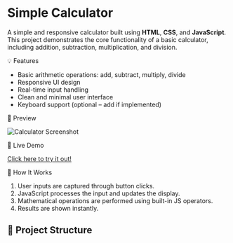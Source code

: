# Simple Calculator

A simple and responsive calculator built using **HTML**, **CSS**, and **JavaScript**. This project demonstrates the core functionality of a basic calculator, including addition, subtraction, multiplication, and division.

💡 Features

- Basic arithmetic operations: add, subtract, multiply, divide
- Responsive UI design
- Real-time input handling
- Clean and minimal user interface
- Keyboard support (optional – add if implemented)

📸 Preview

![Calculator Screenshot](screenshot.png) <!-- Add your own screenshot image or remove this line -->

🚀 Live Demo

[Click here to try it out!](https://your-live-demo-link.com) <!-- Replace with your GitHub Pages or other hosting link -->

🧠 How It Works

1. User inputs are captured through button clicks.
2. JavaScript processes the input and updates the display.
3. Mathematical operations are performed using built-in JS operators.
4. Results are shown instantly.

## 📁 Project Structure

